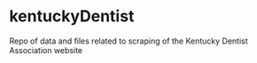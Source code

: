 kentuckyDentist
===============

Repo of data and files related to scraping of the Kentucky Dentist Association website

